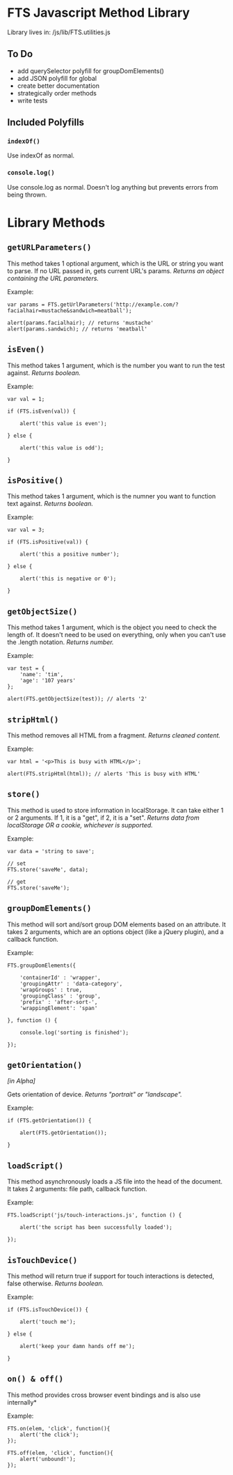 # FTS Javascript Method Library

Library lives in: <root>/js/lib/FTS.utilities.js


## To Do
- add querySelector polyfill for groupDomElements()
- add JSON polyfill for global
- create better documentation
- strategically order methods
- write tests

## Included Polyfills

### `indexOf()`
Use indexOf as normal.


### `console.log()`
Use console.log as normal. Doesn't log anything but prevents errors from being thrown.

# Library Methods

## `getURLParameters()`
    
This method takes 1 optional argument, which is the URL or string you want to parse. If no URL passed in, gets current URL's params. *Returns an object containing the URL parameters.*

Example:

    var params = FTS.getUrlParameters('http://example.com/?facialhair=mustache&sandwich=meatball');

    alert(params.facialhair); // returns 'mustache'
    alert(params.sandwich); // returns 'meatball'
        
## `isEven()`

This method takes 1 argument, which is the number you want to run the test against. *Returns boolean.*

Example:
    
    var val = 1;
    
    if (FTS.isEven(val)) {
    
        alert('this value is even');
    
    } else {
    
        alert('this value is odd');
    
    }
        
## `isPositive()`
    
This method takes 1 argument, which is the numner you want to function text against. *Returns boolean.*

Example:

    var val = 3;
    
    if (FTS.isPositive(val)) {
        
        alert('this a positive number');
        
    } else {
    
        alert('this is negative or 0');
    
    }
        
## `getObjectSize()`
    
This method takes 1 argument, which is the object you need to check the length of. It doesn't need to be used on everything, only when you can't use the .length notation. *Returns number.*
        
Example:
        
    var test = {
        'name': 'tim',
        'age': '107 years'
    };
    
    alert(FTS.getObjectSize(test)); // alerts '2'


## `stripHtml()`

This method removes all HTML from a fragment. *Returns cleaned content.*

Example: 
    
    var html = '<p>This is busy with HTML</p>';
    
    alert(FTS.stripHtml(html)); // alerts 'This is busy with HTML'
        
## `store()`
    
This method is used to store information in localStorage. It can take either 1 or 2 arguments. If 1, it is a "get", if 2, it is a "set". *Returns data from localStorage OR a cookie, whichever is supported.*
        
Example: 

    var data = 'string to save';
    
    // set
    FTS.store('saveMe', data);
    
    // get
    FTS.store('saveMe');
        
## `groupDomElements()`
        
This method will sort and/sort group DOM elements based on an attribute. It takes 2 arguments, which are an options object (like a jQuery plugin), and a callback function.
        
Example:

    FTS.groupDomElements({

        'containerId' : 'wrapper',
        'groupingAttr' : 'data-category',
        'wrapGroups' : true,
        'groupingClass' : 'group',
        'prefix' : 'after-sort-',
        'wrappingElement': 'span'
    
    }, function () {

        console.log('sorting is finished');

    });
        
## `getOrientation()`
*[in Alpha]*
    
Gets orientation of device. *Returns "portrait" or "landscape".*
        
Example:

    if (FTS.getOrientation()) {

        alert(FTS.getOrientation());

    }
        
## `loadScript()`
    
This method asynchronously loads a JS file into the head of the document. It takes 2 arguments: file path, callback function.
        
Example: 

    FTS.loadScript('js/touch-interactions.js', function () {

        alert('the script has been successfully loaded');

    });
        
## `isTouchDevice()`
        
This method will return true if support for touch interactions is detected, false otherwise. *Returns boolean.*

Example:

    if (FTS.isTouchDevice()) {

        alert('touch me');

    } else {

        alert('keep your damn hands off me');

    }
    
## `on() & off()`
        
This method provides cross browser event bindings and is also use internally*

Example:

    FTS.on(elem, 'click', function(){
        alert('the click');
    });
    
    FTS.off(elem, 'click', function(){
        alert('unbound!');
    });
    